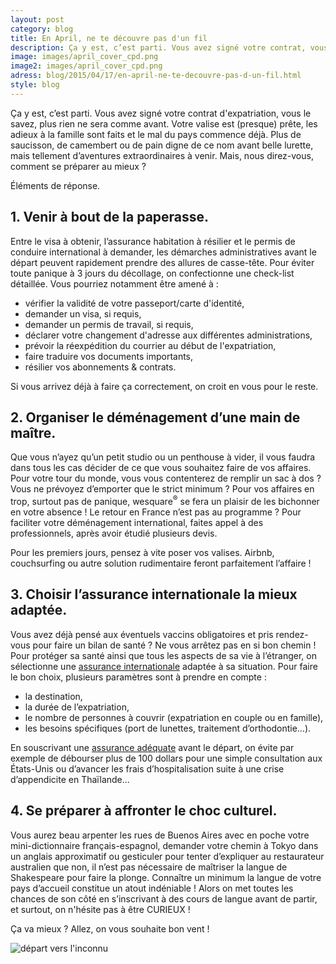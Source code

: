 ```yaml
---
layout: post
category: blog
title: En April, ne te découvre pas d'un fil
description: Ça y est, c’est parti. Vous avez signé votre contrat, vous le savez, plus rien ne sera comme avant...
image: images/april_cover_cpd.png
image2: images/april_cover_cpd.png
adress: blog/2015/04/17/en-april-ne-te-decouvre-pas-d-un-fil.html
style: blog
---
```



<p>Ça y est, c’est parti. Vous avez signé votre contrat d'expatriation, vous le savez, plus rien ne sera comme avant. Votre valise est (presque) prête, les adieux à la famille sont faits et le mal du pays commence déjà. Plus de saucisson, de camembert ou de pain digne de ce nom avant belle lurette, mais tellement d’aventures extraordinaires à venir. Mais, nous direz-vous, comment se préparer au mieux ?</p>
<p>Éléments de réponse.</p>


<h2>1. Venir à bout de la paperasse.</h2>

<p>Entre le visa à obtenir, l’assurance habitation à résilier et le permis de conduire international à demander, les démarches administratives avant le départ peuvent rapidement prendre des allures de casse-tête. Pour éviter toute panique à 3 jours du décollage, on confectionne une check-list détaillée. Vous pourriez notamment être amené à :</p>
<ul>
	<li>vérifier la validité de votre passeport/carte d'identité,</li>
	<li>demander un visa, si requis,</li>
	<li>demander un permis de travail, si requis,</li>
	<li>déclarer votre changement d'adresse aux différentes administrations,</li>
	<li>prévoir la réexpédition du courrier au début de l'expatriation,</li>
	<li>faire traduire vos documents importants,</li>
	<li>résilier vos abonnements & contrats.</li>
</ul>

<p>Si vous arrivez déjà à faire ça correctement, on croit en vous pour le reste.</p>

<h2>2. Organiser le déménagement d’une main de maître.</h2>

<p>Que vous n’ayez qu’un petit studio ou un penthouse à vider, il vous faudra dans tous les cas décider de ce que vous souhaitez faire de vos affaires. Pour votre tour du monde, vous vous contenterez de remplir un sac à dos ? Vous ne prévoyez d’emporter que le strict minimum ? 
Pour vos affaires en trop, surtout pas de panique, wesquare<sup>&reg;</sup> se fera un plaisir de les bichonner en votre absence ! Le retour en France n’est pas au programme ? Pour faciliter votre déménagement international, faites appel à des professionnels, après avoir étudié plusieurs devis.</p>  
<p>Pour les premiers jours, pensez à vite poser vos valises. Airbnb, couchsurfing ou autre solution rudimentaire feront parfaitement l’affaire !</p>

<h2>3. Choisir l’assurance internationale la mieux adaptée.</h2>

<p>Vous avez déjà pensé aux éventuels vaccins obligatoires et pris rendez-vous pour faire un bilan de santé ?  Ne vous arrêtez pas en si bon chemin ! Pour protéger sa santé ainsi que tous les aspects de sa vie à l’étranger, on sélectionne une <a href="http://fr.april-international.com/france">assurance internationale</a> adaptée à sa situation. Pour faire le bon choix, plusieurs paramètres sont à prendre en compte :</p>
<ul>
	<li>la destination,</li>
	<li>la durée de l’expatriation,</li>
	<li>le nombre de personnes à couvrir (expatriation en couple ou en famille),</li>
	<li>les besoins spécifiques (port de lunettes, traitement d’orthodontie…).</li>
</ul>

<p>En souscrivant une <a href="http://fr.april-international.com/france">assurance adéquate</a> avant le départ, on évite par exemple de débourser plus de 100 dollars pour une simple consultation aux États-Unis ou d’avancer les frais d’hospitalisation suite à une crise d’appendicite en Thaïlande...</p>

<h2>4. Se préparer à affronter le choc culturel.</h2>

<p>Vous aurez beau arpenter les rues de Buenos Aires avec en poche votre mini-dictionnaire français-espagnol, demander votre chemin à Tokyo dans un anglais approximatif ou gesticuler pour tenter d’expliquer au restaurateur australien que non, il n’est pas nécessaire de maîtriser la langue de Shakespeare pour faire la plonge. Connaître un minimum la langue de votre pays d’accueil constitue un atout indéniable ! Alors on met toutes les chances de son côté en s’inscrivant à des cours de langue avant de partir, et surtout, on n'hésite pas à être CURIEUX !</p>

<p>Ça va mieux ? Allez, on vous souhaite bon vent !</p>

<div class="thumbnail">
  <img src="../../../../images/plane_cpd.jpg" alt="départ vers l'inconnu">
</div>

